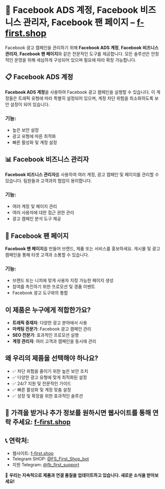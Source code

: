 # 📡 Facebook ADS 계정, Facebook 비즈니스 관리자, Facebook 팬 페이지 – [f-first.shop](https://f-first.shop/en)

Facebook 광고 캠페인을 관리하기 위해 **Facebook ADS 계정**, **Facebook 비즈니스 관리자**, **Facebook 팬 페이지**와 같은 전문적인 도구를 제공합니다. 모든 솔루션은 안정적인 운영을 위해 세심하게 구성되어 있으며 필요에 따라 확장 가능합니다.

## 📋 Facebook ADS 계정
**Facebook ADS 계정**을 사용하여 Facebook 광고 캠페인을 실행할 수 있습니다. 이 계정들은 트래픽 유형에 따라 특별히 설정되어 있으며, 계정 차단 위험을 최소화하도록 보안 설정이 되어 있습니다.

### 기능:
- 높은 보안 설정
- 광고 유형에 따른 최적화
- 빠른 활성화 및 계정 설정

## 📊 Facebook 비즈니스 관리자
**Facebook 비즈니스 관리자**를 사용하여 여러 계정, 광고 캠페인 및 페이지를 관리할 수 있습니다. 팀원들과 고객과의 협업이 용이합니다.

### 기능:
- 여러 계정 및 페이지 관리
- 여러 사용자에 대한 접근 권한 관리
- 광고 캠페인 분석 도구 제공

## 💬 Facebook 팬 페이지
**Facebook 팬 페이지**를 만들어 브랜드, 제품 또는 서비스를 홍보하세요. 게시물 및 광고 캠페인을 통해 타겟 고객과 소통할 수 있습니다.

### 기능:
- 브랜드 또는 니치에 맞게 사용자 지정 가능한 페이지 생성
- 참여를 촉진하기 위한 프로모션 및 경품 이벤트
- Facebook 광고 도구와의 통합

## 이 제품은 누구에게 적합한가요?
- **트래픽 중재자**: 다양한 광고 분야에서 사용
- **마케팅 전문가**: Facebook 광고 캠페인 관리
- **SEO 전문가**: 효과적인 프로모션 실행
- **계정 관리자**: 여러 고객과 캠페인을 동시에 관리

## 왜 우리의 제품을 선택해야 하나요?
- ✅ 차단 위험을 줄이기 위한 높은 보안 조치
- ✅ 다양한 광고 유형에 맞게 최적화된 설정
- ✅ 24/7 지원 및 전문적인 가이드
- ✅ 빠른 활성화 및 계정 맞춤 설정
- ✅ 성장 및 확장을 위한 효과적인 솔루션

## 💬 가격을 받거나 추가 정보를 원하시면 웹사이트를 통해 연락 주세요: [f-first.shop](https://f-first.shop/en)

## 📞 연락처:
- 웹사이트: [f-first.shop](https://f-first.shop/en)
- Telegram SHOP: [ @FS_First_Shop_bot](https://t.me/FS_First_Shop_bot)
- 지원 Telegram: [ @fb_first_support](https://t.me/fb_first_support)

🔔 **우리는 지속적으로 제품과 연결 품질을 업데이트하고 있습니다. 새로운 소식을 받아보세요!**
